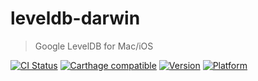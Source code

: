 # leveldb-darwin

> Google LevelDB for Mac/iOS

[![CI Status](http://img.shields.io/travis/cybertk/leveldb-darwin/master.svg?style=flat)](https://travis-ci.org/cybertk/leveldb-darwin)
[![Carthage compatible](https://img.shields.io/badge/Carthage-compatible-4BC51D.svg?style=flat)](https://github.com/Carthage/Carthage)
[![Version](https://img.shields.io/cocoapods/v/leveldb-darwin.svg?style=flat)](http://cocoadocs.org/docsets/leveldb-darwin)
[![Platform](https://img.shields.io/cocoapods/p/leveldb-darwin.svg?style=flat)](http://cocoadocs.org/docsets/leveldb-darwin)

